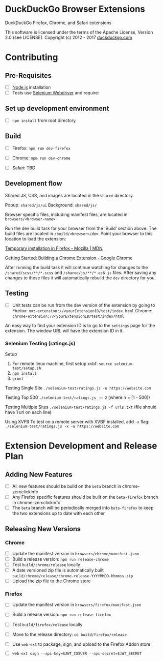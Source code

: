 # DuckDuckGo Browser Extensions
DuckDuckGo Firefox, Chrome, and Safari extensions

This software is licensed under the terms of the Apache License, Version 2.0 (see LICENSE). Copyright (c) 2012 - 2017 [duckduckgo.com](https://duckduckgo.com)

# Contributing
## Pre-Requisites
- [ ] [Node.js](https://nodejs.org) installation
- [ ] Tests use [Selenium Webdriver](http://seleniumhq.github.io/selenium/docs/api/javascript/index.html) and require:

## Set up development environment
- [ ] `npm install` from root directory

## Build
- [ ] Firefox:
 `npm run dev-firefox`

 - [ ] Chrome:
  `npm run dev-chrome`

  - [ ] Safari:
  TBD

  ## Development flow
  Shared JS, CSS, and images are located in the `shared` directory. 

  Popup: `shared/js/ui`
  Background: `shared/js/` 

  Browser specific files, including manifest files, are located in `browsers/<browser-name>`

  Run the dev build task for your browser from the 'Build' section above. The build files are located in `/build/<browser>/dev`. Point your browser to this location to load the extension:

  [Temporary installation in Firefox - Mozilla | MDN](https://developer.mozilla.org/en-US/Add-ons/WebExtensions/Temporary_Installation_in_Firefox)

  [Getting Started: Building a Chrome Extension - Google Chrome](https://developer.chrome.com/extensions/getstarted#unpacked)

  After running the build task it will continue watching for changes to the  `/shared/scss/**/*.scss` and `/shared/js/**/*.es6.js` files. After saving any changes to these files it will automatically rebuild the `dev` directory for you. 

  ## Testing
  - [ ] Unit tests can be run from the dev version of the extension by going to 
  Firefox: `moz-extension://<yourExtensionID/test/index.html`
  Chrome: `chrome-extension://<yourExtensionID/test/index/html`

  An easy way to find your extension ID is to go to the `settings` page for the extension. The window URL will have the extension ID in it.

  ### Selenium Testing (ratings.js)

  Setup

  1. For remote linux machine, first setup xvbf: `source selenium-test/setup.sh`
  2. `npm install`
  3. `grunt`

  Testing Single Site `./selenium-test/ratings.js -u https://website.com`

  Testing Top 500 `./selenium-test/ratings.js -n 2` (where n = [1 - 500])

  Testing Multiple Sites `./selenium-test/ratings.js -f urls.txt` (file should have 1 url on each line)

  Using XVFB To test on a remote server with XVBF installed, add `-x` flag: `./selenium-test/ratings.js -x -u https://website.com`

  # Extension Development and Release Plan
  ## Adding New Features

  - [ ] All new features should be build on the `beta` branch in chrome-zeroclickinfo
  - [ ] Any Firefox specific features should be built on the `beta-firefox` branch in chrome-zeroclickinfo
  - [ ] The `beta` branch will be periodically merged into `beta-firefox` to keep the two extensions up to date with each other

  ## Releasing New Versions
  ### Chrome
  - [ ] Update the manifest version in `browsers/chrome/manifest.json`
  - [ ] Build a release version: `npm run release-chrome`
  - [ ] Test `build/chrome/release` locally
  - [ ] A date versioned zip file is automatically built  `build/chrome/release/chrome-release-YYYYMMDD-hhmmss.zip`
  - [ ] Upload the zip file to the Chrome store

  ### Firefox
  - [ ] Update the manifest version in `browsers/firefox/manifest.json`
  - [ ] Build a release version: `npm run release-firefox`
  - [ ] Test `build/firefox/release` locally
  - [ ] Move to the release directory: `cd build/firefox/release`
  - [ ] Use `web-ext` to package, sign, and upload to the Firefox Addon store
  - [ ] `web-ext sign --api-key=$JWT_ISSUER --api-secret=$JWT_SECRET`


